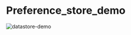 # Preference_store_demo

![datastore-demo](https://user-images.githubusercontent.com/31301266/95006322-13c07700-0621-11eb-9f5c-45b7e1eb7a70.gif)
